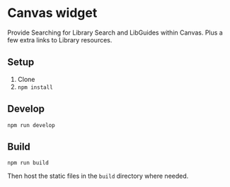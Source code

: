 # Canvas widget

Provide Searching for Library Search and LibGuides within Canvas. Plus a few extra links to Library resources.

## Setup
1. Clone
2. `npm install`

## Develop

`npm run develop`

## Build

`npm run build`

Then host the static files in the `build` directory where needed.
